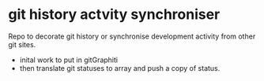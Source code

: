 # git history actvity synchroniser

Repo to decorate git history or synchronise development activity from other git sites.
- inital work to put in gitGraphiti
- then translate git statuses to array and push a copy of 
status.
